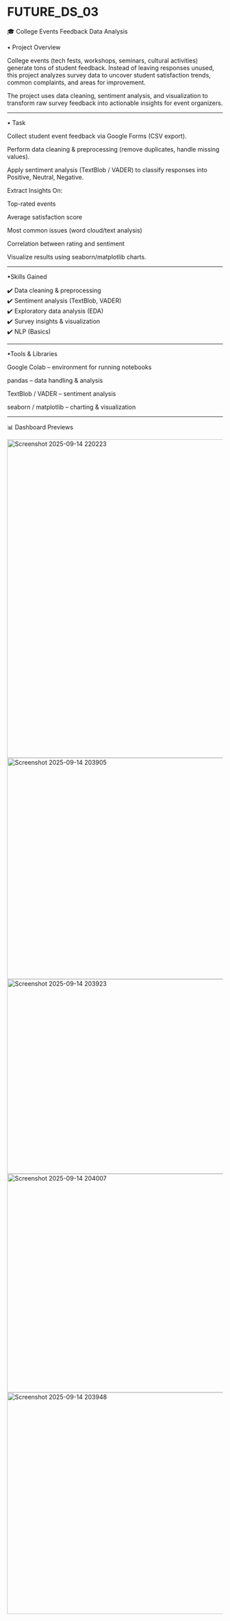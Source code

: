 # FUTURE_DS_03
🎓 College Events Feedback Data Analysis 

• Project Overview

College events (tech fests, workshops, seminars, cultural activities) generate tons of student feedback. Instead of leaving responses unused, this project analyzes survey data to uncover student satisfaction trends, common complaints, and areas for improvement.

The project uses data cleaning, sentiment analysis, and visualization to transform raw survey feedback into actionable insights for event organizers.

__________________________________________

• Task

Collect student event feedback via Google Forms (CSV export).

Perform data cleaning & preprocessing (remove duplicates, handle missing values).

Apply sentiment analysis (TextBlob / VADER) to classify responses into Positive, Neutral, Negative.

Extract Insights On:

Top-rated events

Average satisfaction score

Most common issues (word cloud/text analysis)

Correlation between rating and sentiment

Visualize results using seaborn/matplotlib charts.

__________________________________________

•Skills Gained

✔️ Data cleaning & preprocessing             
✔️ Sentiment analysis (TextBlob, VADER)      
✔️ Exploratory data analysis (EDA)        
✔️ Survey insights & visualization         
✔️ NLP (Basics) 

__________________________________________

•Tools & Libraries

Google Colab – environment for running notebooks

pandas – data handling & analysis

TextBlob / VADER – sentiment analysis

seaborn / matplotlib – charting & visualization

__________________________________________

📊 Dashboard Previews

<img width="1323" height="743" alt="Screenshot 2025-09-14 220223" src="https://github.com/user-attachments/assets/5d7d7edc-1385-42d7-863d-d2570c607022" />
<br>
<img width="855" height="516" alt="Screenshot 2025-09-14 203905" src="https://github.com/user-attachments/assets/137d9ca2-90cf-48a4-b2c3-4675387e3825" />
<br>
<img width="668" height="454" alt="Screenshot 2025-09-14 203923" src="https://github.com/user-attachments/assets/3dea5d4c-4836-41df-b6ba-c61dd33d36d6" />
<br>
<img width="844" height="510" alt="Screenshot 2025-09-14 204007" src="https://github.com/user-attachments/assets/39389c42-076e-4812-9fd1-d6d74b02dc73" />
<br>
<img width="975" height="517" alt="Screenshot 2025-09-14 203948" src="https://github.com/user-attachments/assets/7d571795-20aa-4b4a-b190-ac1b0cd6f641" />
